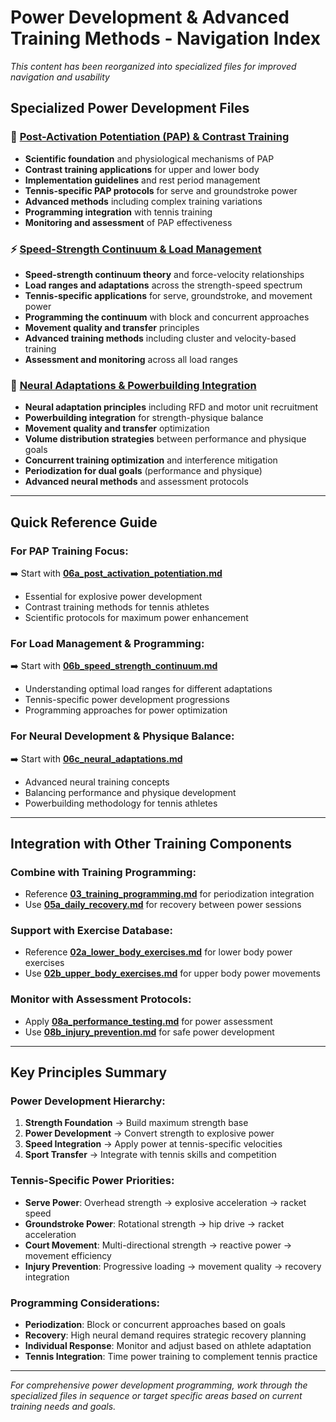 # Power Development & Advanced Training Methods - Navigation Index

_This content has been reorganized into specialized files for improved navigation and usability_

## Specialized Power Development Files

### 🚀 **[Post-Activation Potentiation (PAP) & Contrast Training](06a_post_activation_potentiation.md)**

- **Scientific foundation** and physiological mechanisms of PAP
- **Contrast training applications** for upper and lower body
- **Implementation guidelines** and rest period management
- **Tennis-specific PAP protocols** for serve and groundstroke power
- **Advanced methods** including complex training variations
- **Programming integration** with tennis training
- **Monitoring and assessment** of PAP effectiveness

### ⚡ **[Speed-Strength Continuum & Load Management](06b_speed_strength_continuum.md)**

- **Speed-strength continuum theory** and force-velocity relationships
- **Load ranges and adaptations** across the strength-speed spectrum
- **Tennis-specific applications** for serve, groundstroke, and movement power
- **Programming the continuum** with block and concurrent approaches
- **Movement quality and transfer** principles
- **Advanced training methods** including cluster and velocity-based training
- **Assessment and monitoring** across all load ranges

### 🧠 **[Neural Adaptations & Powerbuilding Integration](06c_neural_adaptations.md)**

- **Neural adaptation principles** including RFD and motor unit recruitment
- **Powerbuilding integration** for strength-physique balance
- **Movement quality and transfer** optimization
- **Volume distribution strategies** between performance and physique goals
- **Concurrent training optimization** and interference mitigation
- **Periodization for dual goals** (performance and physique)
- **Advanced neural methods** and assessment protocols

---

## Quick Reference Guide

### **For PAP Training Focus:**

➡️ Start with **[06a_post_activation_potentiation.md](06a_post_activation_potentiation.md)**

- Essential for explosive power development
- Contrast training methods for tennis athletes
- Scientific protocols for maximum power enhancement

### **For Load Management & Programming:**

➡️ Start with **[06b_speed_strength_continuum.md](06b_speed_strength_continuum.md)**

- Understanding optimal load ranges for different adaptations
- Tennis-specific power development progressions
- Programming approaches for power optimization

### **For Neural Development & Physique Balance:**

➡️ Start with **[06c_neural_adaptations.md](06c_neural_adaptations.md)**

- Advanced neural training concepts
- Balancing performance and physique development
- Powerbuilding methodology for tennis athletes

---

## Integration with Other Training Components

### **Combine with Training Programming:**

- Reference **[03_training_programming.md](03_training_programming.md)** for periodization integration
- Use **[05a_daily_recovery.md](05a_daily_recovery.md)** for recovery between power sessions

### **Support with Exercise Database:**

- Reference **[02a_lower_body_exercises.md](02a_lower_body_exercises.md)** for lower body power exercises
- Use **[02b_upper_body_exercises.md](02b_upper_body_exercises.md)** for upper body power movements

### **Monitor with Assessment Protocols:**

- Apply **[08a_performance_testing.md](08a_performance_testing.md)** for power assessment
- Use **[08b_injury_prevention.md](08b_injury_prevention.md)** for safe power development

---

## Key Principles Summary

### **Power Development Hierarchy:**

1. **Strength Foundation** → Build maximum strength base
2. **Power Development** → Convert strength to explosive power
3. **Speed Integration** → Apply power at tennis-specific velocities
4. **Sport Transfer** → Integrate with tennis skills and competition

### **Tennis-Specific Power Priorities:**

- **Serve Power**: Overhead strength → explosive acceleration → racket speed
- **Groundstroke Power**: Rotational strength → hip drive → racket acceleration
- **Court Movement**: Multi-directional strength → reactive power → movement efficiency
- **Injury Prevention**: Progressive loading → movement quality → recovery integration

### **Programming Considerations:**

- **Periodization**: Block or concurrent approaches based on goals
- **Recovery**: High neural demand requires strategic recovery planning
- **Individual Response**: Monitor and adjust based on athlete adaptation
- **Tennis Integration**: Time power training to complement tennis practice

---

_For comprehensive power development programming, work through the specialized files in sequence or target specific areas based on current training needs and goals._
